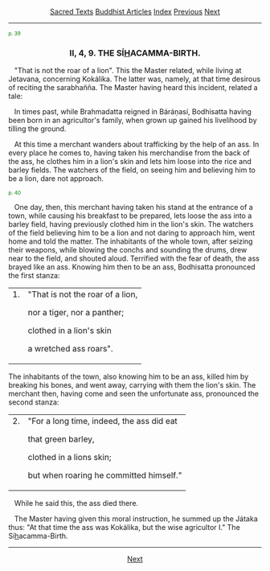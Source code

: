 <body>
 
 
 
 <p align="center"><a href="../../../index.htm">Sacred Texts</a> <a href="../index.htm">Buddhist Articles</a> <a href="index.htm">Index</a> <a href="5j3.htm">Previous</a> <a href="5j5.htm">Next</a></p>
 
 
 
 <hr>
 
 
 
 <p>
 
 
 
 <!------------------------page 39------------------------>
 
 
 
 <a name="page_39"><font size="1" color="GREEN">p. 39</font></a>
 
 
 
 </p>
 
 
 
 <h3 align="center">II, 4, 9. THE SÍ<u>H</u>ACAMMA-BIRTH.</h3>
 
 
 
 <p>   "That is not the roar of a lion". This the Master related, while living at Jetavana, concerning Kokálika. The latter was, namely, at that time desirous of reciting the sarabhañña. The Master having heard this incident, related a tale:</p>
 
 
 
 <p>   In times past, while Brahmadatta reigned in Báráṇasí, Bodhisatta having been born in an agricultor's family, when grown up gained his livelihood by tilling the ground.</p>
 
 
 
 <p>   At this time a merchant wanders about trafficking by the help of an ass. In every place he comes to, having taken his merchandise from the back of the ass, he clothes him in a lion's skin and lets him loose into the rice and barley fields. The watchers of the field, on seeing him and believing him to be a lion, dare not approach.</p>
 
 
 
 <p>
 
 
 
 <!------------------------page 40------------------------>
 
 
 
 <a name="page_40"><font size="1" color="GREEN">p. 40</font></a>
 
 
 
 </p>
 
 
 
 <p>   One day, then, this merchant having taken his stand at the entrance of a town, while causing his breakfast to be prepared, lets loose the ass into a barley field, having previously clothed him in the lion's skin. The watchers of the field believing him to be a lion and not daring to approach him, went home and told the matter. The inhabitants of the whole town, after seizing their weapons, while blowing the conchs and sounding the drums, drew near to the field, and shouted aloud. Terrified with the fear of death, the ass brayed like an ass. Knowing him then to be an ass, Bodhisatta pronounced the first stanza:</p>
 
 
 
 <table align="center" cellpadding="10">
 
 
 
 <tr valign="top"><td>1. </td><td>"That is not the roar of a lion,<br>
 
 nor a tiger, nor a panther;<br>
 
 clothed in a lion's skin<br>
 
 a wretched ass roars".</td></tr>
 
 
 
 </table>
 
 
 
 <p>The inhabitants of the town, also knowing him to be an ass, killed him by breaking his bones, and went away, carrying with them the lion's skin. The merchant then, having come and seen the unfortunate ass, pronounced the second stanza:</p>
 
 
 
 <table align="center" cellpadding="10">
 
 
 
 <tr valign="top"><td>2. </td><td>"For a long time, indeed, the ass did eat<br>
 
 that green barley,<br>
 
 clothed in a lions skin;<br>
 
 but when roaring he committed himself."</td></tr>
 
 
 
 </table>
 
 
 
 <p>   While he said this, the ass died there.</p>
 
 
 
 <p>   The Master having given this moral instruction, he summed up the Játaka thus: "At that time the ass was Kokálika, but the wise agricultor I." The Sí<u>h</u>acamma-Birth.</p>
 
 
 
 <hr>
 
 
 
 <p align="center"><a href="5j5.htm">Next</a></p>
 
 
 
 </body>